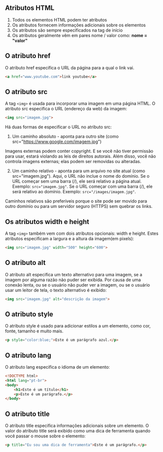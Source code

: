 ## Atributos HTML

<ol>
    <li>Todos os elementos HTML podem ter atributos</li>
    <li>Os atributos fornecem informações adicionais sobre os elementos</li>
    <li>Os atributos são sempre especificados na tag de início</li>
    <li>Os atributos geralmente vêm em pares nome / valor como: <strong>nome = "valor"</strong></li>
</ol>

## O atributo href

O atributo href especifica o URL da página para a qual o link vai.

```html
<a href="www.youtube.com">link youtube</a>
```

## O atributo src

A tag `<img>` é usada para incorporar uma imagem em uma página HTML. O atributo src especifica o URL (endereço da web) da imagem:

```html
<img src="imagem.jpg">
```

Há duas formas de especificar o URL no atributo src:

1. Um caminho absoluto - aponta para outro site (como src="https://www.google.com/imagem.jpg")

Imagens externas podem conter copyright. E se você não tiver permissão para usar, estará violando as leis de direitos autorais. Além disso, 
você não controla imagens externas; elas podem ser removidas ou alteradas.

2. Um caminho relativo - aponta para um arquivo no site atual (como src="imagem.jpg"). Aqui, o URL não inclue o nome do domínio. Se o URL 
começar sem uma barra (/), ele será relativo a página atual. Exemplo: `src="imagem.jpg"`. Se o URL começar com uma barra (/), ele será relativo ao domínio. Exemplo: `src="/images/imagem.jpg"`.

Caminhos relativos são preferíveis porque o site pode ser movido para outro domínio ou para um servidor seguro (HTTPS) sem quebrar os links.

## Os atributos width e height

A tag `<img>` também vem com dois atributos opcionais: width e height. Estes atributos especificam a largura e a altura da imagem(em pixels):

```html
<img src="imagem.jpg" width="500" height="600">
```

## O atributo alt

O atributo alt especifica um texto alternativo para uma imagem, se a imagem por alguma razão não puder ser exibida. Por causa de uma conexão lenta, ou se o usuário não puder ver a imagem, ou se o usuário usar um leitor de tela, o texto alternativo é exibido:

```html
<img src="imagem.jpg" alt="descrição da imagem">
```

## O atributo style

O atributo style é usado para adicionar estilos a um elemento, como cor, fonte, tamanho e muito mais.

```html
<p style="color:blue;">Este é um parágrafo azul.</p>
```

## O atributo lang

O atributo lang especifica o idioma de um elemento:

```html
<!DOCTYPE html>
<html lang="pt-br">
<body>
    <h1>Este é um título</h1>
    <p>Este é um parágrafo.</p>
</body>
```

## O atributo title

O atributo title especifica informações adicionais sobre um elemento. O valor do atributo title será exibido como uma dica de ferramenta quando você passar o mouse sobre o elemento:

```html
<p title="Eu sou uma dica de ferramenta">Este é um parágrafo.</p>
```